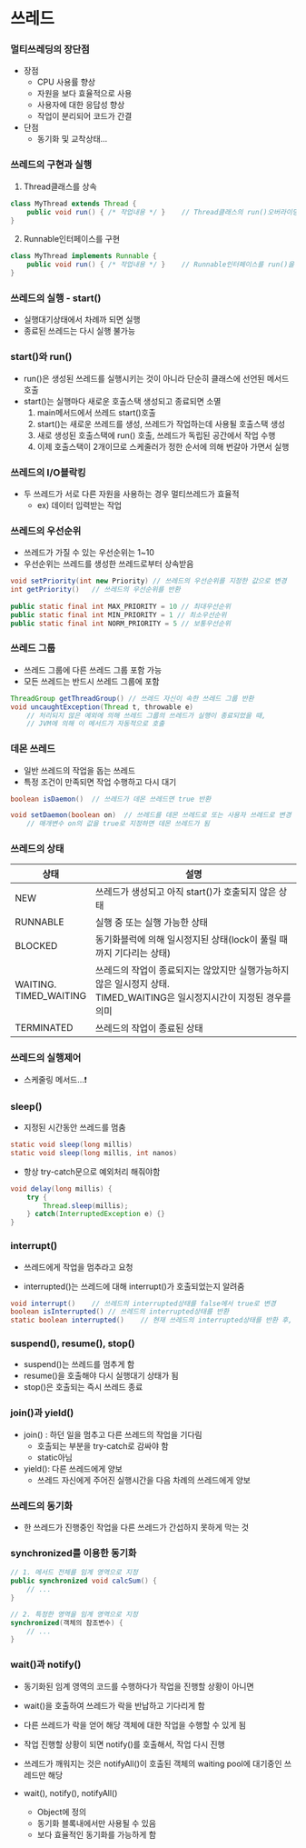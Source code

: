 # 쓰레드

### 멀티쓰레딩의 장단점

- 장점
  - CPU 사용률 향상
  - 자원을 보다 효율적으로 사용
  - 사용자에 대한 응답성 향상
  - 작업이 분리되어 코드가 간결
- 단점
  - 동기화 및 교착상태...



### 쓰레드의 구현과 실행

1. Thread클래스를 상속

```java
class MyThread extends Thread {
    public void run() { /* 작업내용 */ }	// Thread클래스의 run()오버라이딩
}
```

2. Runnable인터페이스를 구현

```java
class MyThread implements Runnable {
    public void run() { /* 작업내용 */ }	// Runnable인터페이스를 run()을 구현
}
```



### 쓰레드의 실행 - start()

- 실행대기상태에서 차례까 되면 실행
- 종료된 쓰레드는 다시 실행 불가능



### start()와 run()

- run()은 생성된 쓰레드를 실행시키는 것이 아니라 단순히 클래스에 선언된 메서드 호출
- start()는 실행마다 새로운 호출스택 생성되고 종료되면 소멸
  1. main메서드에서 쓰레드 start()호출
  2. start()는 새로운 쓰레드를 생성, 쓰레드가 작업하는데 사용될 호출스택 생성
  3. 새로 생성된 호출스택에 run() 호출, 쓰레드가 독립된 공간에서 작업 수행
  4. 이제 호출스택이 2개이므로 스케줄러가 정한 순서에 의해 번갈아 가면서 실행



### 쓰레드의 I/O블락킹

- 두 쓰레드가 서로 다른 자원을 사용하는 경우 멀티쓰레드가 효율적
  -   ex) 데이터 입력받는 작업



### 쓰레드의 우선순위

- 쓰레드가 가질 수 있는 우선순위는 1~10
- 우선순위는 쓰레드를 생성한 쓰레드로부터 상속받음

```java
void setPriority(int new Priority) // 쓰레드의 우선순위를 지정한 값으로 변경
int getPriority()	// 쓰레드의 우선순위를 반환
    
public static final int MAX_PRIORITY = 10 // 최대우선순위
public static final int MIN_PRIORITY = 1 // 최소우선순위
public static final int NORM_PRIORITY = 5 // 보통우선순위
```



### 쓰레드 그룹

- 쓰레드 그룹에 다른 쓰레드 그룹 포함 가능
- 모든 쓰레드는 반드시 쓰레드 그룹에 포함

```java
ThreadGroup getThreadGroup() // 쓰레드 자신이 속한 쓰레드 그룹 반환
void uncaughtException(Thread t, throwable e)
    // 처리되지 않은 예외에 의해 쓰레드 그룹의 쓰레드가 실행이 종료되었을 때,
    // JVM에 의해 이 메서드가 자동적으로 호출
```



### 데몬 쓰레드

- 일반 쓰레드의 작업을 돕는 쓰레드
- 특정 조건이 만족되면 작업 수행하고 다시 대기

```java
boolean isDaemon()	// 쓰레드가 데몬 쓰레드면 true 반환

void setDaemon(boolean on)	// 쓰레드를 데몬 쓰레드로 또는 사용자 쓰레드로 변경
    // 매개변수 on의 값을 true로 지정하면 데몬 쓰레드가 됨
```



### 쓰레드의 상태

| 상태                        | 설명                                                         |
| --------------------------- | ------------------------------------------------------------ |
| NEW                         | 쓰레드가 생성되고 아직 start()가 호출되지 않은 상태          |
| RUNNABLE                    | 실행 중 또는 실행 가능한 상태                                |
| BLOCKED                     | 동기화블럭에 의해 일시정지된 상태(lock이 풀릴 때까지 기다리는 상태) |
| WAITING.<br />TIMED_WAITING | 쓰레드의 작업이 종료되지는 않았지만 실행가능하지않은 일시정지 상태.<br />TIMED_WAITING은 일시정지시간이 지정된 경우를 의미 |
| TERMINATED                  | 쓰레드의 작업이 종료된 상태                                  |



### 쓰레드의 실행제어

- 스케줄링 메서드...❗



###  sleep()

- 지정된 시간동안 쓰레드를 멈춤

```java
static void sleep(long millis)
static void sleep(long millis, int nanos)
```

- 항상 try-catch문으로 예외처리 해줘야함

```java
void delay(long millis) {
    try {
        Thread.sleep(millis);
    } catch(InterruptedException e) {}
}
```



### interrupt()

- 쓰레드에게 작업을 멈추라고 요청

- interrupted()는 쓰레드에 대해 interrupt()가 호출되었는지 알려줌

```java
void interrupt()	// 쓰레드의 interrupted상태를 false에서 true로 변경
boolean isInterrupted()	// 쓰레드의 interrupted상태를 반환
static boolean interrupted()	// 현재 쓰레드의 interrupted상태를 반환 후, false로 변경
```



### suspend(), resume(), stop()

- suspend()는 쓰레드를 멈추게 함
- resume()을 호출해야 다시 실행대기 상태가 됨
- stop()은 호출되는 즉시 쓰레드 종료



### join()과  yield()

- join() : 하던 일을 멈추고 다른 쓰레드의 작업을 기다림
  - 호출되는 부분을 try-catch로 감싸야 함
  - static아님
- yield():  다른 쓰레드에게 양보
  - 쓰레드 자신에게 주어진 실행시간을 다음 차례의 쓰레드에게 양보



### 쓰레드의 동기화

- 한 쓰레드가 진행중인 작업을 다른 쓰레드가 간섭하지 못하게 막는 것



### synchronized를 이용한 동기화

```java
// 1. 메서드 전체를 임계 영역으로 지정
public synchronized void calcSum() {
    // ...
}

// 2. 특정한 영역을 임계 영역으로 지정
synchronized(객체의 참조변수) {
    // ...
}
```



### wait()과 notify()

- 동기화된 임계 영역의 코드를 수행하다가 작업을 진행할 상황이 아니면

- wait()을 호출하여 쓰레드가 락을 반납하고 기다리게 함
- 다른 쓰레드가 락을 얻어 해당 객체에 대한 작업을 수행할 수 있게 됨
- 작업 진행할 상황이 되면 notify()를 호출해서, 작업 다시 진행
- 쓰레드가 깨워지는 것은 notifyAll()이 호출된 객체의 waiting pool에 대기중인 쓰레드만 해당
- wait(), notify(), notifyAll()
  - Object에 정의
  - 동기화 블록내에서만 사용될 수 있음
  - 보다 효율적인 동기화를 가능하게 함



